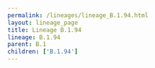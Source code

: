```yaml
---
permalink: /lineages/lineage_B.1.94.html
layout: lineage_page
title: Lineage B.1.94
lineage: B.1.94
parent: B.1
children: ['B.1.94']
---
```

